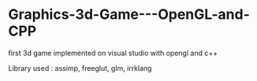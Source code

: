 # Graphics-3d-Game---OpenGL-and-CPP
first 3d game implemented on visual studio with opengl and c++

Library used :
assimp,
freeglut,
glm,
irrklang

